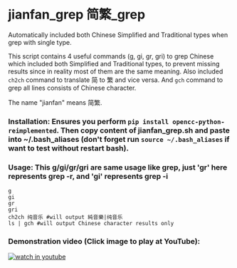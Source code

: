 # jianfan_grep 简繁_grep
Automatically included both Chinese Simplified and Traditional types when grep with single type. 

This script contains 4 useful commands (g, gi, gr, gri) to grep Chinese which included both Simplified and Traditional types, to prevent missing results since in reality most of them are the same meaning. Also included `ch2ch` command to translate 简 to 繁 and vice versa. And `gch` command to grep all lines consists of Chinese character.

The name "jianfan" means 简繁.

### Installation: Ensures you perform `pip install opencc-python-reimplemented`. Then copy content of jianfan_grep.sh and paste into ~/.bash_aliases (don't forget run `source ~/.bash_aliases` if want to test without restart bash). 

### Usage: This g/gi/gr/gri are same usage like grep, just 'gr' here represents grep -r, and 'gi' represents grep -i
    g
    gi
    gr 
    gri
    ch2ch 纯音乐 #will output 純音樂|纯音乐
    ls | gch #will output Chinese character results only
    
### Demonstration video (Click image to play at YouTube): ##

[![watch in youtube](https://i.ytimg.com/vi/7FWCxhxNVwc/hqdefault.jpg)](https://www.youtube.com/watch?v=7FWCxhxNVwc "jianfan_grep")

